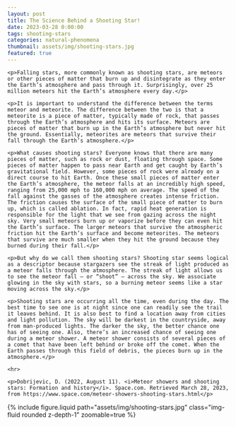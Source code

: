 ```yaml
---
layout: post
title: The Science Behind a Shooting Star!
date: 2023-03-28 0:00:00
tags: shooting-stars
categories: natural-phenomena
thumbnail: assets/img/shooting-stars.jpg
featured: true
---
```


<div>

    <p>Falling stars, more commonly known as shooting stars, are meteors or other pieces of matter that burn up and disintegrate as they enter the Earth’s atmosphere and pass through it. Surprisingly, over 25 million meteors hit the Earth’s atmosphere every day.</p>

    <p>It is important to understand the difference between the terms meteor and meteorite. The difference between the two is that a meteorite is a piece of matter, typically made of rock, that passes through the Earth’s atmosphere and hits its surface. Meteors are pieces of matter that burn up in the Earth’s atmosphere but never hit the ground. Essentially, meteorites are meteors that survive their fall through the Earth’s atmosphere.</p>

    <p>What causes shooting stars? Everyone knows that there are many pieces of matter, such as rock or dust, floating through space. Some pieces of matter happen to pass near Earth and get caught by Earth’s gravitational field. However, some pieces of rock were already on a direct course to hit Earth. Once these small pieces of matter enter the Earth’s atmosphere, the meteor falls at an incredibly high speed, ranging from 25,000 mph to 160,000 mph on average. The speed of the fall against the gasses of the atmosphere creates intense friction. The friction causes the surface of the small piece of matter to burn up, which is called ablation. In fact, rapid heat generation is responsible for the light that we see from gazing across the night sky. Very small meteors burn up or vaporize before they can even hit the Earth’s surface. The larger meteors that survive the atmospheric friction hit the Earth’s surface and become meteorites. The meteors that survive are much smaller when they hit the ground because they burned during their fall.</p>

    <p>But why do we call them shooting stars? Shooting star seems logical as a descriptor because stargazers see the streak of light produced as a meteor falls through the atmosphere. The streak of light allows us to see the meteor fall — or “shoot” — across the sky. We associate glowing in the sky with stars, so a burning meteor seems like a star moving across the sky.</p>

    <p>Shooting stars are occurring all the time, even during the day. The best time to see one is at night since one can readily see the trail it leaves behind. It is also best to find a location away from cities and light pollution. The sky will be darkest in the countryside, away from man-produced lights. The darker the sky, the better chance one has of seeing one. Also, there’s an increased chance of seeing one during a meteor shower. A meteor shower consists of several pieces of a comet that have been left behind or broke off the comet. When the Earth passes through this field of debris, the pieces burn up in the atmosphere.</p>

    <hr>

    <p>Dobrijevic, D. (2022, August 11). <i>Meteor showers and shooting stars: Formation and history</i>. Space.com. Retrieved March 28, 2023, from https://www.space.com/meteor-showers-shooting-stars.html</p>

</div>

<div class="row mt-3">
    <div class="col-sm mt-3 mt-md-0">
        {% include figure.liquid path="assets/img/shooting-stars.jpg" class="img-fluid rounded z-depth-1" zoomable=true %}
    </div>
</div>

